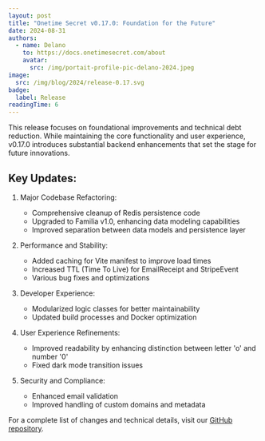 ```yaml
---
layout: post
title: "Onetime Secret v0.17.0: Foundation for the Future"
date: 2024-08-31
authors:
  - name: Delano
    to: https://docs.onetimesecret.com/about
    avatar:
      src: /img/portait-profile-pic-delano-2024.jpeg
image:
  src: /img/blog/2024/release-0.17.svg
badge:
  label: Release
readingTime: 6
---
```


This release focuses on foundational improvements and technical debt reduction. While maintaining the core functionality and user experience, v0.17.0 introduces substantial backend enhancements that set the stage for future innovations.

## Key Updates:

1. Major Codebase Refactoring:
   - Comprehensive cleanup of Redis persistence code
   - Upgraded to Familia v1.0, enhancing data modeling capabilities
   - Improved separation between data models and persistence layer

2. Performance and Stability:
   - Added caching for Vite manifest to improve load times
   - Increased TTL (Time To Live) for EmailReceipt and StripeEvent
   - Various bug fixes and optimizations

3. Developer Experience:
   - Modularized logic classes for better maintainability
   - Updated build processes and Docker optimization

4. User Experience Refinements:
   - Improved readability by enhancing distinction between letter 'o' and number '0'
   - Fixed dark mode transition issues

5. Security and Compliance:
   - Enhanced email validation
   - Improved handling of custom domains and metadata


For a complete list of changes and technical details, visit our [GitHub repository](https://github.com/onetimesecret/onetimesecret/releases/tag/v0.17.0).
